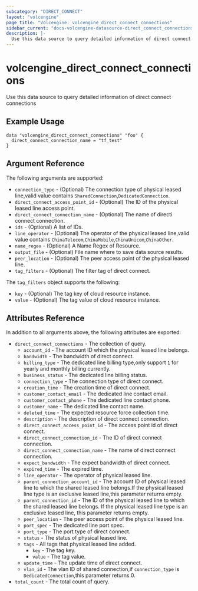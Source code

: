 ```yaml
---
subcategory: "DIRECT_CONNECT"
layout: "volcengine"
page_title: "Volcengine: volcengine_direct_connect_connections"
sidebar_current: "docs-volcengine-datasource-direct_connect_connections"
description: |-
  Use this data source to query detailed information of direct connect connections
---
```

# volcengine_direct_connect_connections
Use this data source to query detailed information of direct connect connections
## Example Usage
```hcl
data "volcengine_direct_connect_connections" "foo" {
  direct_connect_connection_name = "tf_test"
}
```
## Argument Reference
The following arguments are supported:
* `connection_type` - (Optional) The connection type of physical leased line,valid value contains `SharedConnection`,`DedicatedConnection`.
* `direct_connect_access_point_id` - (Optional) The ID of the physical leased line access point.
* `direct_connect_connection_name` - (Optional) The name of directi connect connection.
* `ids` - (Optional) A list of IDs.
* `line_operator` - (Optional) The operator of the physical leased line,valid value contains `ChinaTelecom`,`ChinaMobile`,`ChinaUnicom`,`ChinaOther`.
* `name_regex` - (Optional) A Name Regex of Resource.
* `output_file` - (Optional) File name where to save data source results.
* `peer_location` - (Optional) The peer access point of the physical leased line.
* `tag_filters` - (Optional) The filter tag of direct connect.

The `tag_filters` object supports the following:

* `key` - (Optional) The tag key of cloud resource instance.
* `value` - (Optional) The tag value of cloud resource instance.

## Attributes Reference
In addition to all arguments above, the following attributes are exported:
* `direct_connect_connections` - The collection of query.
    * `account_id` - The account ID which the physical leased line belongs.
    * `bandwidth` - The bandwidth of direct connect.
    * `billing_type` - The dedicated line billing type,only support `1` for yearly and monthly billing currently.
    * `business_status` - The dedicated line billing status.
    * `connection_type` - The connection type of direct connect.
    * `creation_time` - The creation time of direct connect.
    * `customer_contact_email` - The dedicated line contact email.
    * `customer_contact_phone` - The dedicated line contact phone.
    * `customer_name` - The dedicated line contact name.
    * `deleted_time` - The expected resource force collection time.
    * `description` - The description of direct connect connection.
    * `direct_connect_access_point_id` - The access point id of direct connect.
    * `direct_connect_connection_id` - The ID of direct connect connection.
    * `direct_connect_connection_name` - The name of direct connect connection.
    * `expect_bandwidth` - The expect bandwidth of direct connect.
    * `expired_time` - The expired time.
    * `line_operator` - The operator of physical leased line.
    * `parent_connection_account_id` - The account ID of physical leased line to which the shared leased line belongs.If the physical leased line type is an exclusive leased line,this parameter returns empty.
    * `parent_connection_id` - The ID of the physical leased line to which the shared leased line belongs. If the physical leased line type is an exclusive leased line, this parameter returns empty.
    * `peer_location` - The peer access point of the physical leased line.
    * `port_spec` - The dedicated line port spec.
    * `port_type` - The port type of direct connect.
    * `status` - The status of physical leased line.
    * `tags` - All tags that physical leased line added.
        * `key` - The tag key.
        * `value` - The tag value.
    * `update_time` - The update time of direct connect.
    * `vlan_id` - The vlan ID of shared connection,if `connection_type` is `DedicatedConnection`,this parameter returns 0.
* `total_count` - The total count of query.


